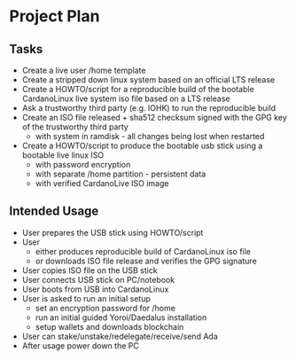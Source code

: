 # Project Plan

## Tasks

* Create a live user /home template
* Create a stripped down linux system based on an official LTS release
* Create a HOWTO/script for a reproducible build of the bootable CardanoLinux live system iso file based on a LTS release
* Ask a trustworthy third party (e.g. IOHK) to run the reproducible build
* Create an ISO file released + sha512 checksum signed with the GPG key of the trustworthy third party
  * with system in ramdisk - all changes being lost when restarted
* Create a HOWTO/script to produce the bootable usb stick using a bootable live linux ISO
  * with password encryption
  * with separate /home partition - persistent data
  * with verified CardanoLive ISO image

## Intended Usage

* User prepares the USB stick using HOWTO/script
* User
  * either produces reproducible build of CardanoLinux iso file
  * or downloads ISO file release and verifies the GPG signature
* User copies ISO file on the USB stick
* User connects USB stick on PC/notebook
* User boots from USB into CardanoLinux
* User is asked to run an initial setup
  * set an encryption password for /home
  * run an initial guided Yoroi/Daedalus installation
  * setup wallets and downloads blockchain
* User can stake/unstake/redelegate/receive/send Ada
* After usage power down the PC

